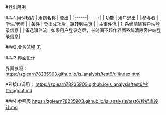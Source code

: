 #登出用例

###1.用例规约
| 用例名称  |  登出 |
| :-----| ----: | 
| 功能 | 用户退出 |
| 参与者	 | 学生/老师 |
| 条件 | 登出成功后，跳转到主页 |
| 主事件流	 | 1. 系统清除客户端登录信息 |
| 备选事件流 | 如果用户登录之后，长时间不超作界面系统清除客户端登录信息|


###2.业务流程
无

###3.界面设计

界面参照：
https://zglearn78235903.github.io/is_analysis/test6/ui/index.html

API接口调用：
https://zglearn78235903.github.io/is_analysis/test6/接口/logout.md

###4.参照表
https://zglearn78235903.github.io/is_analysis/test6/数据库设计.md